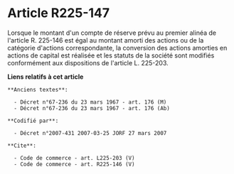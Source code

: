 # Article R225-147

Lorsque le montant d'un compte de réserve prévu au premier alinéa de l'article R. 225-146 est égal au montant amorti des
actions ou de la catégorie d'actions correspondante, la conversion des actions amorties en actions de capital est réalisée et
les statuts de la société sont modifiés conformément aux dispositions de l'article L. 225-203.

**Liens relatifs à cet article**

	**Anciens textes**:

	  - Décret n°67-236 du 23 mars 1967 - art. 176 (M)
	  - Décret n°67-236 du 23 mars 1967 - art. 176 (Ab)

	**Codifié par**:

	  - Décret n°2007-431 2007-03-25 JORF 27 mars 2007

	**Cite**:

	  - Code de commerce - art. L225-203 (V)
	  - Code de commerce - art. R225-146 (V)
